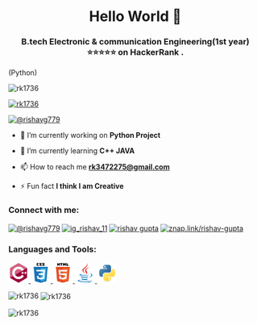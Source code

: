 <h1 align="center">Hello World 👋
<h3 align="center">B.tech Electronic & communication Engineering(1st year) ⭐⭐⭐⭐⭐ on HackerRank .</h3>
(Python)
<p align="left"> <img src="https://komarev.com/ghpvc/?username=rk1736&label=Profile%20views&color=0e75b6&style=flat" alt="rk1736" /> </p>

<p align="left"> <a href="https://github.com/ryo-ma/github-profile-trophy"><img src="https://github-profile-trophy.vercel.app/?username=rk1736" alt="rk1736" /></a> </p>

<p align="left"> <a href="https://twitter.com/@rishavg779" target="blank"><img src="https://img.shields.io/twitter/follow/@rishavg779?logo=twitter&style=for-the-badge" alt="@rishavg779" /></a> </p>

- 🔭 I’m currently working on **Python Project**

- 🌱 I’m currently learning **C++ JAVA**

- 📫 How to reach me **rk3472275@gmail.com**

- ⚡ Fun fact **I think I am Creative**

<h3 align="left">Connect with me:</h3>
<p align="left">
<a href="https://twitter.com/@rishavg779" target="blank"><img align="center" src="https://raw.githubusercontent.com/rahuldkjain/github-profile-readme-generator/master/src/images/icons/Social/twitter.svg" alt="@rishavg779" height="30" width="40" /></a>
<a href="https://instagram.com/ig_rishav_11" target="blank"><img align="center" src="https://raw.githubusercontent.com/rahuldkjain/github-profile-readme-generator/master/src/images/icons/Social/instagram.svg" alt="ig_rishav_11" height="30" width="40" /></a>
<a href="https://www.youtube.com/c/rishav gupta" target="blank"><img align="center" src="https://raw.githubusercontent.com/rahuldkjain/github-profile-readme-generator/master/src/images/icons/Social/youtube.svg" alt="rishav gupta" height="30" width="40" /></a>
<a href="/znap.link/rishav-gupta" target="blank"><img align="center" src="https://raw.githubusercontent.com/rahuldkjain/github-profile-readme-generator/master/src/images/icons/Social/rss.svg" alt="znap.link/rishav-gupta" height="30" width="40" /></a>
</p>

<h3 align="left">Languages and Tools:</h3>
<p align="left"> <a href="https://www.w3schools.com/cpp/" target="_blank"> <img src="https://raw.githubusercontent.com/devicons/devicon/master/icons/cplusplus/cplusplus-original.svg" alt="cplusplus" width="40" height="40"/> </a> <a href="https://www.w3schools.com/css/" target="_blank"> <img src="https://raw.githubusercontent.com/devicons/devicon/master/icons/css3/css3-original-wordmark.svg" alt="css3" width="40" height="40"/> </a> <a href="https://www.w3.org/html/" target="_blank"> <img src="https://raw.githubusercontent.com/devicons/devicon/master/icons/html5/html5-original-wordmark.svg" alt="html5" width="40" height="40"/> </a> <a href="https://www.java.com" target="_blank"> <img src="https://raw.githubusercontent.com/devicons/devicon/master/icons/java/java-original.svg" alt="java" width="40" height="40"/> </a> <a href="https://www.python.org" target="_blank"> <img src="https://raw.githubusercontent.com/devicons/devicon/master/icons/python/python-original.svg" alt="python" width="40" height="40"/> </a> </p>

<p><img align="left" src="https://github-readme-stats.vercel.app/api/top-langs?username=rk1736&show_icons=true&locale=en&layout=compact" alt="rk1736" /></p>

<p>&nbsp;<img align="center" src="https://github-readme-stats.vercel.app/api?username=rk1736&show_icons=true&locale=en" alt="rk1736" /></p>

<p><img align="center" src="https://github-readme-streak-stats.herokuapp.com/?user=rk1736&" alt="rk1736" /></p>
